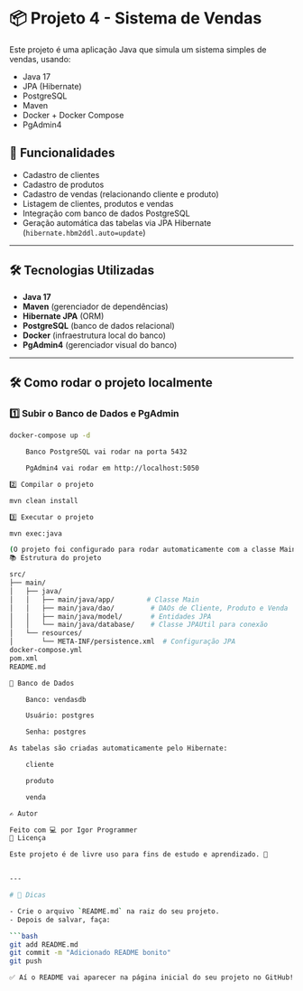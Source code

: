 # 📦 Projeto 4 - Sistema de Vendas

Este projeto é uma aplicação Java que simula um sistema simples de vendas, usando:
- Java 17
- JPA (Hibernate)
- PostgreSQL
- Maven
- Docker + Docker Compose
- PgAdmin4

## 🚀 Funcionalidades

- Cadastro de clientes
- Cadastro de produtos
- Cadastro de vendas (relacionando cliente e produto)
- Listagem de clientes, produtos e vendas
- Integração com banco de dados PostgreSQL
- Geração automática das tabelas via JPA Hibernate (`hibernate.hbm2ddl.auto=update`)

---

## 🛠️ Tecnologias Utilizadas

- **Java 17**
- **Maven** (gerenciador de dependências)
- **Hibernate JPA** (ORM)
- **PostgreSQL** (banco de dados relacional)
- **Docker** (infraestrutura local do banco)
- **PgAdmin4** (gerenciador visual do banco)

---

## 🛠️ Como rodar o projeto localmente

### 1️⃣ Subir o Banco de Dados e PgAdmin

```bash
docker-compose up -d

    Banco PostgreSQL vai rodar na porta 5432

    PgAdmin4 vai rodar em http://localhost:5050

2️⃣ Compilar o projeto

mvn clean install

3️⃣ Executar o projeto

mvn exec:java

(O projeto foi configurado para rodar automaticamente com a classe Main.)
📚 Estrutura do projeto

src/
├── main/
│   ├── java/
│   │   ├── main/java/app/        # Classe Main
│   │   ├── main/java/dao/         # DAOs de Cliente, Produto e Venda
│   │   ├── main/java/model/       # Entidades JPA
│   │   └── main/java/database/    # Classe JPAUtil para conexão
│   └── resources/
│       └── META-INF/persistence.xml  # Configuração JPA
docker-compose.yml
pom.xml
README.md

📄 Banco de Dados

    Banco: vendasdb

    Usuário: postgres

    Senha: postgres

As tabelas são criadas automaticamente pelo Hibernate:

    cliente

    produto

    venda

✍️ Autor

Feito com 💻 por Igor Programmer
📝 Licença

Este projeto é de livre uso para fins de estudo e aprendizado. 🚀


---

# 📢 Dicas

- Crie o arquivo `README.md` na raiz do seu projeto.
- Depois de salvar, faça:

```bash
git add README.md
git commit -m "Adicionado README bonito"
git push

✅ Aí o README vai aparecer na página inicial do seu projeto no GitHub!
 
 
